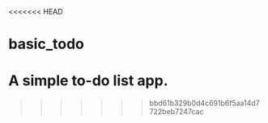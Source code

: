 <<<<<<< HEAD
# basic_todo
A simple to-do list app.
=======

>>>>>>> bbd61b329b0d4c691b6f5aa14d7722beb7247cac
